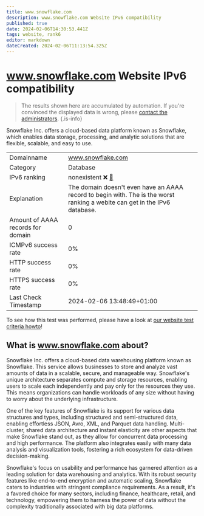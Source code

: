 ```yaml
---
title: www.snowflake.com
description: www.snowflake.com Website IPv6 compatibility
published: true
date: 2024-02-06T14:30:53.441Z
tags: website, rank6
editor: markdown
dateCreated: 2024-02-06T11:13:54.325Z
---
```


# www.snowflake.com Website IPv6 compatibility

> The results shown here are accumulated by automation. If you're convinced the displayed data is wrong, please [contact the administrators](/howto/chat). 
{.is-info}

Snowflake Inc. offers a cloud-based data platform known as Snowflake, which enables data storage, processing, and analytic solutions that are flexible, scalable, and easy to use.


|   |   |
| - | - |
| Domainname | www.snowflake.com
| Category | Database |
| IPv6 ranking | nonexistent :x: [🔗](/howto/ranking) |
| Explanation | The domain doesn't even have an AAAA record to begin with. The is the worst ranking a webite can get in the IPv6 database. |
| Amount of AAAA records for domain | 0 |
| ICMPv6 success rate | 0%|
| HTTP success rate | 0% |
| HTTPS success rate | 0% |
| Last Check Timestamp | 2024-02-06 13:48:49+01:00 |

To see how this test was performed, please have a look at [our website test criteria howto](/howto/testcriteria/website)!


## What is www.snowflake.com about?
Snowflake Inc. offers a cloud-based data warehousing platform known as Snowflake. This service allows businesses to store and analyze vast amounts of data in a scalable, secure, and manageable way. Snowflake's unique architecture separates compute and storage resources, enabling users to scale each independently and pay only for the resources they use. This means organizations can handle workloads of any size without having to worry about the underlying infrastructure.

One of the key features of Snowflake is its support for various data structures and types, including structured and semi-structured data, enabling effortless JSON, Avro, XML, and Parquet data handling. Multi-cluster, shared data architecture and instant elasticity are other aspects that make Snowflake stand out, as they allow for concurrent data processing and high performance. The platform also integrates easily with many data analysis and visualization tools, fostering a rich ecosystem for data-driven decision-making.

Snowflake's focus on usability and performance has garnered attention as a leading solution for data warehousing and analytics. With its robust security features like end-to-end encryption and automatic scaling, Snowflake caters to industries with stringent compliance requirements. As a result, it's a favored choice for many sectors, including finance, healthcare, retail, and technology, empowering them to harness the power of data without the complexity traditionally associated with big data platforms.



